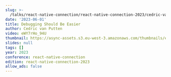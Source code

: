 ```yaml
---
slug: >-
  /talks/react-native-connection/react-native-connection-2023/cedric-van-putten-debugging-should-be-easier
date: '2023-06-01'
title: Debugging Should Be Easier
author: Cedric van Putten
video: eWY7rHo_94U
thumbnail: https://async-assets.s3.eu-west-3.amazonaws.com/thumbnails/eWY7rHo_94U.jpg
slides: null
tags: []
year: 2023
conference: react-native-connection
edition: react-native-connection-2023
allow_ads: false
---
```

